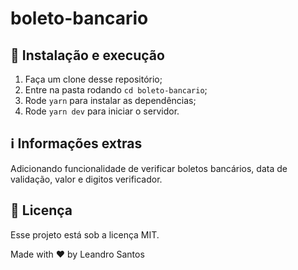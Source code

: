 # boleto-bancario

## 🚀 Instalação e execução

1. Faça um clone desse repositório;
2. Entre na pasta rodando `cd boleto-bancario`;
3. Rode `yarn` para instalar as dependências;
4. Rode `yarn dev` para iniciar o servidor.
  
  
## ℹ️ Informações extras
Adicionando funcionalidade de verificar boletos bancários, data de validação, valor e digitos verificador.

## :memo: Licença

Esse projeto está sob a licença MIT.

Made with ♥ by Leandro Santos
